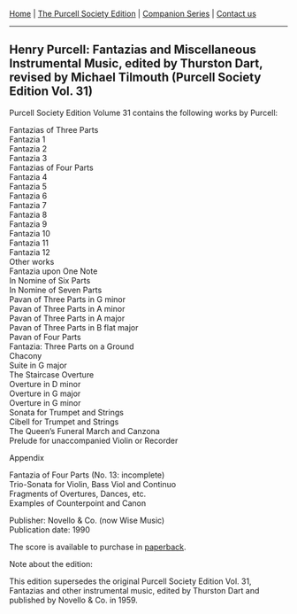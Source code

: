 [Home](/index.md)  |  [The Purcell Society Edition](/purcell-society-edition.md)  |  [Companion Series](/purcell-society-companion-series.md)  |  [Contact us](/contact-us.md)

***  

## Henry Purcell: Fantazias and Miscellaneous Instrumental Music, edited by Thurston Dart, revised by Michael Tilmouth (Purcell Society Edition Vol. 31)  

Purcell Society Edition Volume 31 contains the following works by Purcell:  

Fantazias of Three Parts  
Fantazia 1  
Fantazia 2  
Fantazia 3  
Fantazias of Four Parts  
Fantazia 4  
Fantazia 5  
Fantazia 6  
Fantazia 7  
Fantazia 8  
Fantazia 9  
Fantazia 10  
Fantazia 11  
Fantazia 12  
Other works  
Fantazia upon One Note  
In Nomine of Six Parts  
In Nomine of Seven Parts  
Pavan of Three Parts in G minor  
Pavan of Three Parts in A minor  
Pavan of Three Parts in A major  
Pavan of Three Parts in B flat major  
Pavan of Four Parts  
Fantazia: Three Parts on a Ground  
Chacony  
Suite in G major  
The Staircase Overture  
Overture in D minor  
Overture in G major  
Overture in G minor  
Sonata for Trumpet and Strings  
Cibell for Trumpet and Strings  
The Queen’s Funeral March and Canzona  
Prelude for unaccompanied Violin or Recorder  

Appendix  

Fantazia of Four Parts (No. 13: incomplete)  
Trio-Sonata for Violin, Bass Viol and Continuo  
Fragments of Overtures, Dances, etc.  
Examples of Counterpoint and Canon  

Publisher: Novello & Co. (now Wise Music)  
Publication date: 1990  

The score is available to purchase in [paperback](https://www.musicroom.com/product/musnov151031/henry-purcell-fantazias-and-miscellaneous-instrumental-music-orchestra.aspx).  

Note about the edition:  

This edition supersedes the original Purcell Society Edition Vol. 31, Fantazias and other instrumental music, edited by Thurston Dart and published by Novello & Co. in 1959.  

